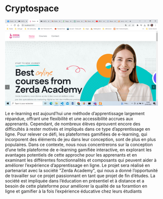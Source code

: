 # Cryptospace

<p align="center">
  <img src="screenshot.png" alt="screenshot" title="Screenshot">
</p>

Le e-learning est aujourd’hui une méthode d’apprentissage largement répandue, offrant une flexibilité et une accessibilité accrues aux apprenants. Cependant, de nombreux élèves éprouvent encore des difficultés à rester motivés et impliqués dans ce type d’apprentissage en ligne. Pour relever ce défi, les plateformes gamifiées de e-learning, qui incorporent des éléments de jeu dans leur conception, sont de plus en plus populaires. Dans ce contexte, nous nous concentrerons sur la conception d’une telle plateforme de e-learning gamifiée interactive, en explorant les avantages potentiels de cette approche pour les apprenants et en examinant les différentes fonctionnalités et composants qui peuvent aider à améliorer l’expérience d’apprentissage en ligne. Le projet sera réalisé en partenariat avec la société "Zerda Academy", qui nous a donné l’opportunité de travailler sur ce projet passionnant en tant que projet de fin d’études. La société est impliquée dans l’éducation en présentiel et à distance et a besoin de cette plateforme pour améliorer la qualité de sa foramtion en ligne et gamifier à la fois l’expérience éducative chez leurs étudiants
